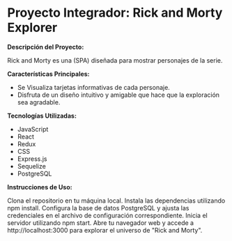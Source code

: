 # Proyecto Integrador: Rick and Morty Explorer
**Descripción del Proyecto:**

Rick and Morty es una (SPA) diseñada para mostrar personajes de la serie.

**Características Principales:**

- Se Visualiza tarjetas informativas de cada personaje.
- Disfruta de un diseño intuitivo y amigable que hace que la exploración sea agradable.

**Tecnologías Utilizadas:**

- JavaScript
- React
- Redux
- CSS
- Express.js
- Sequelize
- PostgreSQL

**Instrucciones de Uso:**

Clona el repositorio en tu máquina local.
Instala las dependencias utilizando npm install.
Configura la base de datos PostgreSQL y ajusta las credenciales en el archivo de configuración correspondiente.
Inicia el servidor utilizando npm start.
Abre tu navegador web y accede a http://localhost:3000 para explorar el universo de "Rick and Morty".
